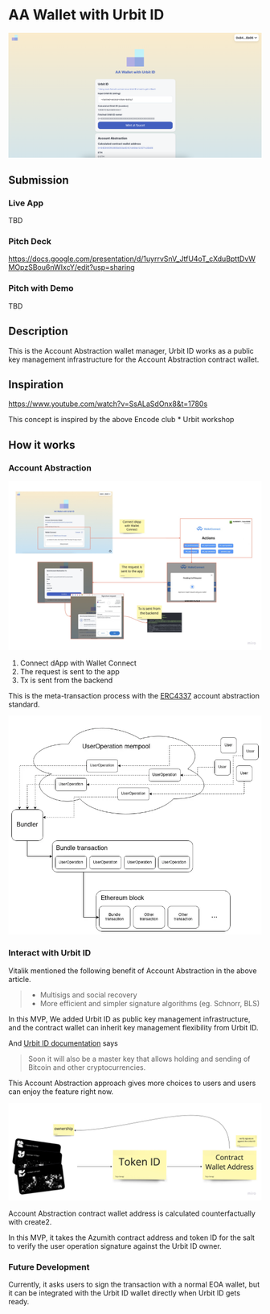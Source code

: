 # AA Wallet with Urbit ID

![top](./docs/top.png)

## Submission

### Live App

TBD

### Pitch Deck

https://docs.google.com/presentation/d/1uyrrvSnV_JtfU4oT_cXduBpttDvWMOpzSBou6nWIxcY/edit?usp=sharing

### Pitch with Demo

TBD

## Description

This is the Account Abstraction wallet manager, Urbit ID works as a public key management infrastructure for the Account Abstraction contract wallet.

## Inspiration

https://www.youtube.com/watch?v=SsALaSdOnx8&t=1780s

This concept is inspired by the above Encode club \* Urbit workshop

## How it works

### Account Abstraction

![account-abstraction](./docs/account-abstraction.png)

1. Connect dApp with Wallet Connect
2. The request is sent to the app
3. Tx is sent from the backend

This is the meta-transaction process with the [ERC4337](https://medium.com/infinitism/erc-4337-account-abstraction-without-ethereum-protocol-changes-d75c9d94dc4a) account abstraction standard.

![erc4337](./docs/erc4337.webp)

### Interact with Urbit ID

Vitalik mentioned the following benefit of Account Abstraction in the above article.

> - Multisigs and social recovery
> - More efficient and simpler signature algorithms (eg. Schnorr, BLS)

In this MVP, We added Urbit ID as public key management infrastructure, and the contract wallet can inherit key management flexibility from Urbit ID.

And [Urbit ID documentation](https://urbit.org/overview/urbit-id) says

> Soon it will also be a master key that allows holding and sending of Bitcoin and other cryptocurrencies.

This Account Abstraction approach gives more choices to users and users can enjoy the feature right now.

![interact-with-urbit](./docs/interact-with-urbit.png)

Account Abstraction contract wallet address is calculated counterfactually with create2.

In this MVP, it takes the Azumith contract address and token ID for the salt to verify the user operation signature against the Urbit ID owner.

### Future Development

Currently, it asks users to sign the transaction with a normal EOA wallet, but it can be integrated with the Urbit ID wallet directly when Urbit ID gets ready.
